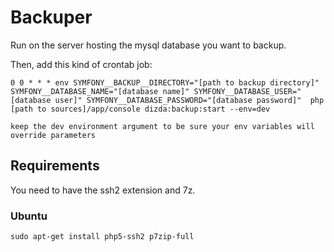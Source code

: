 # Backuper

Run on the server hosting the mysql database you want to backup.

Then, add this kind of crontab job:

```
0 0 * * * env SYMFONY__BACKUP__DIRECTORY="[path to backup directory]" SYMFONY__DATABASE_NAME="[database name]" SYMFONY__DATABASE_USER="[database user]" SYMFONY__DATABASE_PASSWORD="[database password]"  php [path to sources]/app/console dizda:backup:start --env=dev
```
`keep the dev environment argument to be sure your env variables will override parameters`

## Requirements

You need to have the ssh2 extension and 7z.

### Ubuntu
```
sudo apt-get install php5-ssh2 p7zip-full
```
